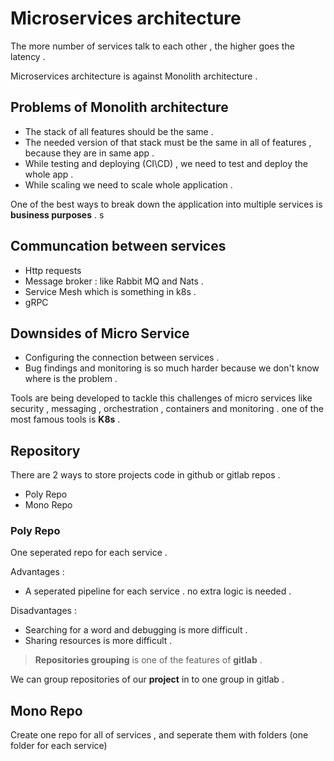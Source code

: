 # Microservices architecture

The more number of services talk to each other , the higher goes the latency . 

Microservices architecture is against Monolith architecture . 

## Problems of Monolith architecture 

* The stack of all features should be the same . 
* The needed version of that stack must be the same in all of features , because they are in same app . 
* While testing and deploying (CI\CD) , we need to test and deploy the whole app . 
* While scaling we need to scale whole application . 

One of the best ways to break down the application into multiple services is **business purposes** . s

## Communcation between services

* Http requests
* Message broker : like Rabbit MQ and Nats .
* Service Mesh which is something in k8s .
* gRPC

## Downsides of Micro Service

* Configuring the connection between services . 
* Bug findings and monitoring is so much harder because we don't know where is the problem . 

Tools are being developed to tackle this challenges of micro services like security , messaging , orchestration , containers and monitoring . one of the most famous tools is **K8s** . 

## Repository 
There are 2 ways to store projects code in github or gitlab repos . 
* Poly Repo
* Mono Repo

### Poly Repo
One seperated repo for each service . 

Advantages : 
* A seperated pipeline for each service . no extra logic is needed . 

Disadvantages : 
* Searching for a word and debugging is more difficult . 
* Sharing resources is more difficult . 

> **Repositories grouping** is one of the features of **gitlab** . 

We can group repositories of our **project** in to one group in gitlab .

## Mono Repo
Create one repo for all of services , and seperate them with folders (one folder for each service)